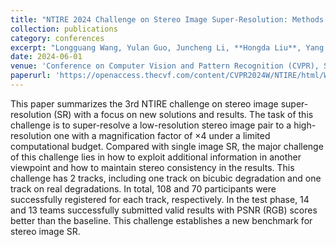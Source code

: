 ```yaml
---
title: "NTIRE 2024 Challenge on Stereo Image Super-Resolution: Methods and Results"
collection: publications
category: conferences
excerpt: "Longguang Wang, Yulan Guo, Juncheng Li, **Hongda Liu**, Yang Zhao, Yingqian Wang, Zhi Jin, Shuhang Gu, Radu Timofte<br />**CVPR 2024 Workshop**<br/><img src='/images/ntire2024v3.png'>"
date: 2024-06-01
venue: 'Conference on Computer Vision and Pattern Recognition (CVPR), Seattle, Washington, America'
paperurl: 'https://openaccess.thecvf.com/content/CVPR2024W/NTIRE/html/Wang_NTIRE_2024_Challenge_on_Stereo_Image_Super-Resolution_Methods_and_Results_CVPRW_2024_paper.html'
---
```

This paper summarizes the 3rd NTIRE challenge on stereo image super-resolution (SR) with a focus on new solutions and results. The task of this challenge is to super-resolve a low-resolution stereo image pair to a high-resolution one with a magnification factor of $\times4$ under a limited computational budget. Compared with single image SR, the major challenge of this challenge lies in how to exploit additional information in another viewpoint and how to maintain stereo consistency in the results. This challenge has 2 tracks, including one track on bicubic degradation and one track on real degradations. In total, 108 and 70 participants were successfully registered for each track, respectively. In the test phase, 14 and 13 teams successfully submitted valid results with PSNR (RGB) scores better than the baseline. This challenge establishes a new benchmark for stereo image SR. 
